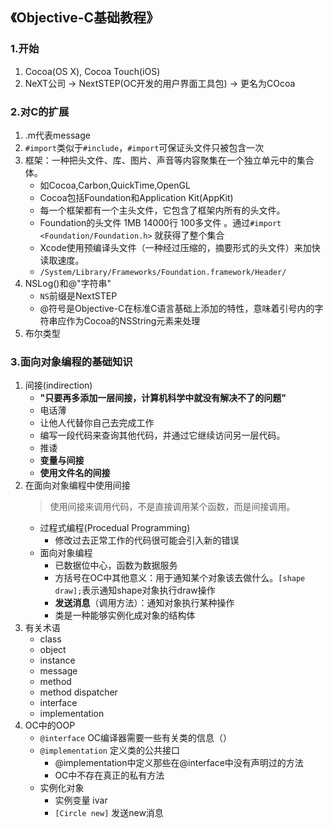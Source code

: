 ## 《Objective-C基础教程》
### 1.开始
1. Cocoa(OS X), Cocoa Touch(iOS)
2. NeXT公司 -> NextSTEP(OC开发的用户界面工具包) -> 更名为COcoa
### 2.对C的扩展
1. .m代表message
2. `#import`类似于`#include`，`#import`可保证头文件只被包含一次
3. 框架：一种把头文件、库、图片、声音等内容聚集在一个独立单元中的集合体。
	- 如Cocoa,Carbon,QuickTime,OpenGL
	- Cocoa包括Foundation和Application Kit(AppKit)
	- 每一个框架都有一个主头文件，它包含了框架内所有的头文件。
	- Foundation的头文件 1MB 14000行 100多文件 。通过`#import <Foundation/Foundation.h>` 就获得了整个集合
	- Xcode使用预编译头文件（一种经过压缩的，摘要形式的头文件）来加快读取速度。
	- `/System/Library/Frameworks/Foundation.framework/Header/`
4. NSLog()和@"字符串"
	- `NS`前缀是NextSTEP
	- @符号是Objective-C在标准C语言基础上添加的特性，意味着引号内的字符串应作为Cocoa的NSString元素来处理
5. 布尔类型
### 3.面向对象编程的基础知识
1. 间接(indirection)
	- **"只要再多添加一层间接，计算机科学中就没有解决不了的问题"**
	- 电话薄
	- 让他人代替你自己去完成工作
	- 编写一段代码来查询其他代码，并通过它继续访问另一层代码。
	- 推诿
	- **变量与间接**
	- **使用文件名的间接**
2. 在面向对象编程中使用间接
	> 使用间接来调用代码，不是直接调用某个函数，而是间接调用。 
	- 过程式编程(Procedual Programming)
		+ 修改过去正常工作的代码很可能会引入新的错误
	- 面向对象编程
		+ 已数据位中心，函数为数据服务
		+ 方括号在OC中其他意义：用于通知某个对象该去做什么。`[shape draw];`表示通知shape对象执行draw操作
		+ **发送消息**（调用方法）：通知对象执行某种操作
		+ 类是一种能够实例化成对象的结构体
3. 有关术语
	- class
	- object
	- instance
	- message
	- method
	- method dispatcher
	- interface
	- implementation
4. OC中的OOP
	- `@interface`	OC编译器需要一些有关类的信息（）
	- `@implementation` 定义类的公共接口
		+ @implementation中定义那些在@interface中没有声明过的方法
		+ OC中不存在真正的私有方法
	- 实例化对象
		+ 实例变量 ivar
		+ `[Circle new]`	发送new消息